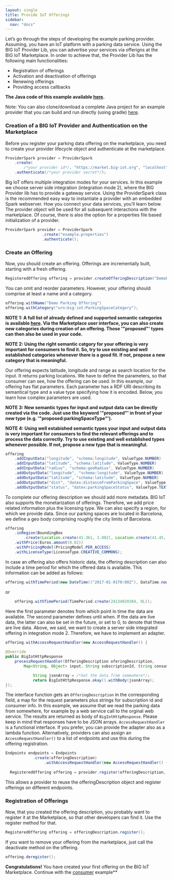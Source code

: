 ```yaml
---
layout: single
title: Provide IoT Offerings
sidebar: 
  nav: "docs"
---
```


Let’s go through the steps of developing the example parking provider. Assuming, you have an IoT platform with a parking data service. Using the BIG IoT Provider Lib, you can advertise  your services via offerigns at the BIG IoT Marketplace. In order to achieve that, the Provider Lib has the following main functionalities:
* Registration of offerings
* Activation and deactivation of offerings
* Renewing offerings
* Providing access callbacks


**The Java code of this example available [here](https://github.com/BIG-IoT/example-projects/blob/master/more-java-examples/src/main/java/org/eclipse/bigiot/lib/examples/ExampleProvider.java).** 

Note: You can also clone/download a complete Java project for an example provider that you can build and run directly (using gradle) [here](https://github.com/BIG-IoT/example-projects/tree/master/java-example-provider).  


### Creation of a BIG IoT Provider and Authentication on the Marketplace

Before you register your parking data offering on the marketplace, you need to create your provider lifecycle object and authenticate at the marketplace. 

```java
ProviderSpark provider = ProviderSpark
	.create(
		/*your provider id*/, "https://market.big-iot.org", "localhost", 8080)
	.authenticate(/*your provider secret*/);

```

Big IoT offers multiple integration modes for your services. In this example we choose server side integration (integration mode 2), where the BIG Provider lib has to provide a gateway service. Using the ProviderSpark class is the recommended easy way to instantiate a provider with an embedded Spark webserver. How you connect your data services, you’ll learn below.
The provider object will be used for all subsequent interactions with the marketplace. 
Of course, there is also the option for a properties file based initialization of a provider.

```java
ProviderSpark provider = ProviderSpark
        		.create("example.properties")
        		.authenticate();
```

### Create an Offering

Now, you should create an offering. Offerings are incrementally built, starting with a fresh offering.

```java
RegisteredOffering offering = provider.createOfferingDescription("DemoPark")
```

You can omit and reorder parameters. However, your offering should comprise at least a name and a category.

```java
offering.withName("Demo Parking Offering")
offering.withCategory("urn:big-iot:ParkingSpaceCategory");
```

**NOTE 1: A full list of already defined and supported semantic categories is available [here](https://big-iot.github.io/categories/). Via the Marketplace user interface, you can also create new categories during creation of an offering. Those '"proposed"' types can then also be used in your code.**

**NOTE 2: Using the right semantic catgory for your offering is very important for consumers to find it. So, try to use existing and well established categories whenever there is a good fit. If not, propose a new category that is meaningful.**

Our offering expects latitude, longitude and range as search location for the input. It returns parking locations. We have to define the parameters, so that consumer can see, how the offering can be used. In this example, our offering has flat parameters. Each parameter has a RDF URI describing its semantical type and a value type specifying how it is encoded. Below, you learn how complex parameters are used.

**NOTE 3: New semantic types for input and output data can be directly created via the code. Just use the keyword '"proposed"' in front of your new type (e.g. '"proposed:parkingSpaceType"').**

**NOTE 4: Using well estabished semantic types your input and output data is very important for consumers to find the relevant offerings and to process the data correctly. Try to use existing and well established types whenever possible. If not, propose a new type that is meaningful.**

```java
offering
	.addInputData("longitude", "schema:longitude", ValueType.NUMBER)
	.addInputData("latitude", "schema:latitude", ValueType.NUMBER)
	.addInputData("radius", "schema:geoRadius", ValueType.NUMBER)
	.addOutputData("longitude", "schema:longitude", ValueType.NUMBER)
	.addOutputData("latitude", "schema:latitude", ValueType.NUMBER)
	.addOutputData("dist", "datex:distanceFromParkingSpace", ValueType.NUMBER)
	.addOutputData("status", "datex:parkingSpaceStatus", ValueType.TEXT);
```

To complete our offering description we should add more metadata. BIG IoT also supports the monetarization of offerings. Therefore, we add price related information plus the licensing type.  We can also specify a region, for which we provide data. Since our parking spaces are located in Barcelona, we define a geo body comprising roughly the city limits of Barcelona.

```java
offering
	.inRegion(BoundingBox
		.create(Location.create(41.361, 2.082), Location.create(41.45, 2.252)))
	.withPrice(Euros.amount(0.02))
	.withPricingModel(PricingModel.PER_ACCESS)
	.withLicenseType(LicenseType.CREATIVE_COMMONS);

```

In case an offering also offers historic data, the offering description can also include a time period for which the offered data is available. This information can be added as follows:

```java
offering.withTimePeriod(new DateTime(("2017-01-01T0:00Z"), DataTime.now());
```

or

```java
	offering.withTimePeriod(TimePeriod.create(24134020384, 0L));
```

Here the first parameter denotes from which point in time the data are available. The second parameter defines until when. If the data are live data, the latter can also be set in the future, or set to 0, to denote that these are live data. 
Above, we said, we want to create a server side integrated offering in integration mode 2. Therefore, we have to implement an adapter. 

```java
offering.withAccessRequestHandler(new AccessRequestHandler() {
						
@Override
public BigIotHttpResponse 
	processRequestHandler(OfferingDescription oferingDescription, 
		Map<String, Object> input, String subscriptionId, String consumerInfo){

			String jsonArray = /*Get the data from somewhere*/;
			return BigIotHttpResponse.okay().withBody(jsonArray);	
});
```

The interface function gets an `OfferingDescription` in the corresponding field, a map for the request parameters plus strings for subscription id and consumer info. In this example, we assume that we read the parking data from somewhere, for example by a web service call to the orginal web service. The results are returned as body of `BigIotHttpResponse`. Please keep in mind that responses have to be JSON arrays.
`AccessRequestHandler` is a functional interface. If you prefer, you can provide the adapter also as a lambda function.
Alternatively, providers can also assign an `AccessRequestHandler()` to a list of endpoints and use this during the offering registration. 

```java
Endpoints endpoints = Endpoints
			.create(offeringDescription)
                 .withAccessRequestHandler(new AccessRequestHandler() {/*..*/});
	
  RegisteredOffering offering = provider.register(offeringDescription, endpoints);
```

This allows a provider to reuse the offeringDescription object and register offerings on different endpoints.

### Registration of Offerings
Now, that you created the offering description, you probably want to register it at the Marketplace, so that other developers can find it. Use the register method for that.

```java
RegisteredOffering offering = offeringDescription.register();
```

If you want to remove your offering from the marketplace, just call the deactivate method on the offering.

```java
offering.deregister();
```

**Congratulations!** You have created your first offering on the BIG IoT Marketplace. Continue with the [consumer](../consumerExample) example**